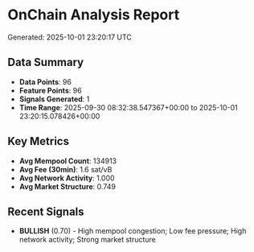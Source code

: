 # OnChain Analysis Report
Generated: 2025-10-01 23:20:17 UTC

## Data Summary
- **Data Points**: 96
- **Feature Points**: 96
- **Signals Generated**: 1
- **Time Range**: 2025-09-30 08:32:38.547367+00:00 to 2025-10-01 23:20:15.078426+00:00

## Key Metrics
- **Avg Mempool Count**: 134913
- **Avg Fee (30min)**: 1.6 sat/vB
- **Avg Network Activity**: 1.000
- **Avg Market Structure**: 0.749

## Recent Signals
- **BULLISH** (0.70) - High mempool congestion; Low fee pressure; High network activity; Strong market structure
